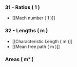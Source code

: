 ### 31 - Ratios ( 1 )
- [[Mach number ( 1 )]]
### 32 - Lengths ( m )
- [[Characteristic Length ( m )]]
- [[Mean free path ( m )]]
### Areas ( m² )